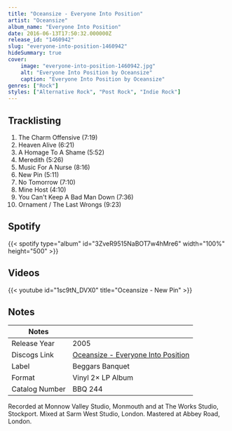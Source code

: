 ```yaml
---
title: "Oceansize - Everyone Into Position"
artist: "Oceansize"
album_name: "Everyone Into Position"
date: 2016-06-13T17:50:32.000000Z
release_id: "1460942"
slug: "everyone-into-position-1460942"
hideSummary: true
cover:
    image: "everyone-into-position-1460942.jpg"
    alt: "Everyone Into Position by Oceansize"
    caption: "Everyone Into Position by Oceansize"
genres: ["Rock"]
styles: ["Alternative Rock", "Post Rock", "Indie Rock"]
---
```


## Tracklisting
1. The Charm Offensive (7:19)
2. Heaven Alive (6:21)
3. A Homage To A Shame (5:52)
4. Meredith (5:26)
5. Music For A Nurse (8:16)
6. New Pin (5:11)
7. No Tomorrow (7:10)
8. Mine Host (4:10)
9. You Can't Keep A Bad Man Down (7:36)
10. Ornament / The Last Wrongs (9:23)


## Spotify
{{< spotify type="album" id="3ZveR9515NaBOT7w4hMre6" width="100%" height="500" >}}



## Videos
{{< youtube id="1sc9tN_DVX0" title="Oceansize - New Pin" >}}

## Notes
| Notes          |             |
| ---------------| ----------- |
| Release Year   | 2005 |
| Discogs Link   | [Oceansize - Everyone Into Position](https://www.discogs.com/release/1460942-Oceansize-Everyone-Into-Position) |
| Label          | Beggars Banquet |
| Format         | Vinyl 2× LP Album |
| Catalog Number | BBQ 244 |

Recorded at Monnow Valley Studio, Monmouth and at The Works Studio, Stockport.
Mixed at Sarm West Studio, London.
Mastered at Abbey Road, London.


